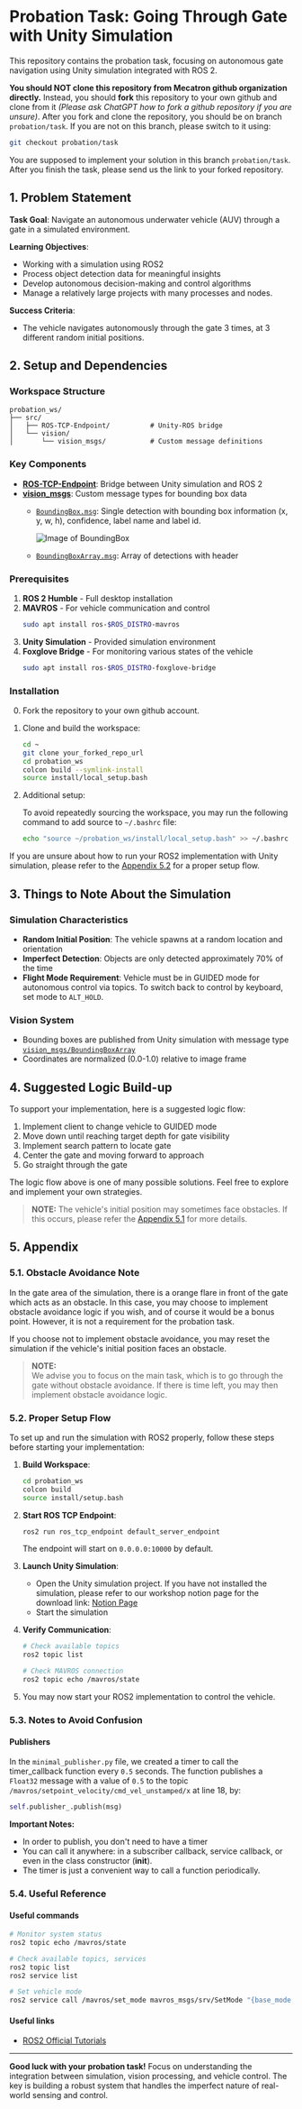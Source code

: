 # Probation Task: Going Through Gate with Unity Simulation

This repository contains the probation task, focusing on autonomous gate navigation using Unity simulation integrated with ROS 2.

**You should NOT clone this repository from Mecatron github organization directly.** Instead, you should **fork** this repository to your own github and clone from it *(Please ask ChatGPT how to fork a github repository if you are unsure)*. After you fork and clone the repository, you should be on branch `probation/task`. If you are not on this branch, please switch to it using:
```bash
git checkout probation/task
```

You are supposed to implement your solution in this branch `probation/task`. After you finish the task, please send us the link to your forked repository.

## 1. Problem Statement

**Task Goal**: Navigate an autonomous underwater vehicle (AUV) through a gate in a simulated environment.

**Learning Objectives**:
- Working with a simulation using ROS2
- Process object detection data for meaningful insights
- Develop autonomous decision-making and control algorithms
- Manage a relatively large projects with many processes and nodes.

**Success Criteria**:
- The vehicle navigates autonomously through the gate 3 times, at 3 different random initial positions.

## 2. Setup and Dependencies

### Workspace Structure
```
probation_ws/
├── src/
│   ├── ROS-TCP-Endpoint/          # Unity-ROS bridge
│   └── vision/
│       └── vision_msgs/           # Custom message definitions
```

### Key Components

- **[ROS-TCP-Endpoint](src/ROS-TCP-Endpoint)**: Bridge between Unity simulation and ROS 2
- **[vision_msgs](src/vision/vision_msgs)**: Custom message types for bounding box data
  - [`BoundingBox.msg`](src/vision/vision_msgs/msg/BoundingBox.msg): Single detection with bounding box information (x, y, w, h), confidence, label name and label id.

    ![Image of BoundingBox](docs/images/bounding_box_description.png)

  - [`BoundingBoxArray.msg`](src/vision/vision_msgs/msg/BoundingBoxArray.msg): Array of detections with header

### Prerequisites

1. **ROS 2 Humble** - Full desktop installation
2. **MAVROS** - For vehicle communication and control
   ```bash
   sudo apt install ros-$ROS_DISTRO-mavros
   ```
3. **Unity Simulation** - Provided simulation environment
4. **Foxglove Bridge** - For monitoring various states of the vehicle
   ```bash
   sudo apt install ros-$ROS_DISTRO-foxglove-bridge
   ```

### Installation

0. Fork the repository to your own github account.

1. Clone and build the workspace:
   ```bash
   cd ~
   git clone your_forked_repo_url
   cd probation_ws
   colcon build --symlink-install
   source install/local_setup.bash
   ```

2. Additional setup:

   To avoid repeatedly sourcing the workspace, you may run the following command to add source to `~/.bashrc` file:
   ```bash
   echo "source ~/probation_ws/install/local_setup.bash" >> ~/.bashrc
   ```

If you are unsure about how to run your ROS2 implementation with Unity simulation, please refer to the [Appendix 5.2](#52-proper-setup-flow) for a proper setup flow.

## 3. Things to Note About the Simulation

### Simulation Characteristics

- **Random Initial Position**: The vehicle spawns at a random location and orientation
- **Imperfect Detection**: Objects are only detected approximately 70% of the time
- **Flight Mode Requirement**: Vehicle must be in GUIDED mode for autonomous control via topics. To switch back to control by keyboard, set mode to `ALT_HOLD`.

### Vision System

- Bounding boxes are published from Unity simulation with message type [`vision_msgs/BoundingBoxArray`](src/vision/vision_msgs/msg/BoundingBoxArray.msg)
- Coordinates are normalized (0.0-1.0) relative to image frame

## 4. Suggested Logic Build-up

To support your implementation, here is a suggested logic flow:

1. Implement client to change vehicle to GUIDED mode
2. Move down until reaching target depth for gate visibility
3. Implement search pattern to locate gate
4. Center the gate and moving forward to approach
5. Go straight through the gate

The logic flow above is one of many possible solutions. Feel free to explore and implement your own strategies.

> **NOTE:**
> The vehicle's initial position may sometimes face obstacles. If this occurs, please refer the [Appendix 5.1](#51-obstacle-avoidance-note) for more details.

## 5. Appendix

### 5.1. Obstacle Avoidance Note

In the gate area of the simulation, there is a orange flare in front of the gate which acts as an obstacle. In this case, you may choose to implement obstacle avoidance logic if you wish, and of course it would be a bonus point. However, it is not a requirement for the probation task. 

If you choose not to implement obstacle avoidance, you may reset the simulation if the vehicle's initial position faces an obstacle.

> **NOTE:**  
> We advise you to focus on the main task, which is to go through the gate without obstacle avoidance.  If there is time left, you may then implement obstacle avoidance logic.

### 5.2. Proper Setup Flow

To set up and run the simulation with ROS2 properly, follow these steps before starting your implementation:

1. **Build Workspace**:
   ```bash
   cd probation_ws
   colcon build
   source install/setup.bash
   ```

2. **Start ROS TCP Endpoint**:
   ```bash
   ros2 run ros_tcp_endpoint default_server_endpoint
   ```
   The endpoint will start on `0.0.0.0:10000` by default.

3. **Launch Unity Simulation**:
   - Open the Unity simulation project. If you have not installed the simulation, please refer to our workshop notion page for the download link:
        [Notion Page](https://mecatron.notion.site/ros2)
   - Start the simulation

4. **Verify Communication**:
   ```bash
   # Check available topics
   ros2 topic list
   
   # Check MAVROS connection
   ros2 topic echo /mavros/state
   ```

5. You may now start your ROS2 implementation to control the vehicle.

### 5.3. Notes to Avoid Confusion
#### Publishers

In the `minimal_publisher.py` file, we created a timer to call the timer_callback function every `0.5` seconds. The function publishes a `Float32` message with a value of `0.5` to the topic `/mavros/setpoint_velocity/cmd_vel_unstamped/x` at line 18, by:
```python
self.publisher_.publish(msg)
```

**Important Notes:**

* In order to publish, you don't need to have a timer
* You can call it anywhere: in a subscriber callback, service callback, or even in the class constructor (__init__).
* The timer is just a convenient way to call a function periodically.

### 5.4. Useful Reference

#### Useful commands
```bash
# Monitor system status
ros2 topic echo /mavros/state

# Check available topics, services
ros2 topic list
ros2 service list

# Set vehicle mode
ros2 service call /mavros/set_mode mavros_msgs/srv/SetMode "{base_mode: 0, custom_mode: 'GUIDED'}"

```

#### Useful links

- [ROS2 Official Tutorials](https://docs.ros.org/en/humble/Tutorials.html)

---

**Good luck with your probation task!** Focus on understanding the integration between simulation, vision processing, and vehicle control. The key is building a robust system that handles the imperfect nature of real-world sensing and control.


